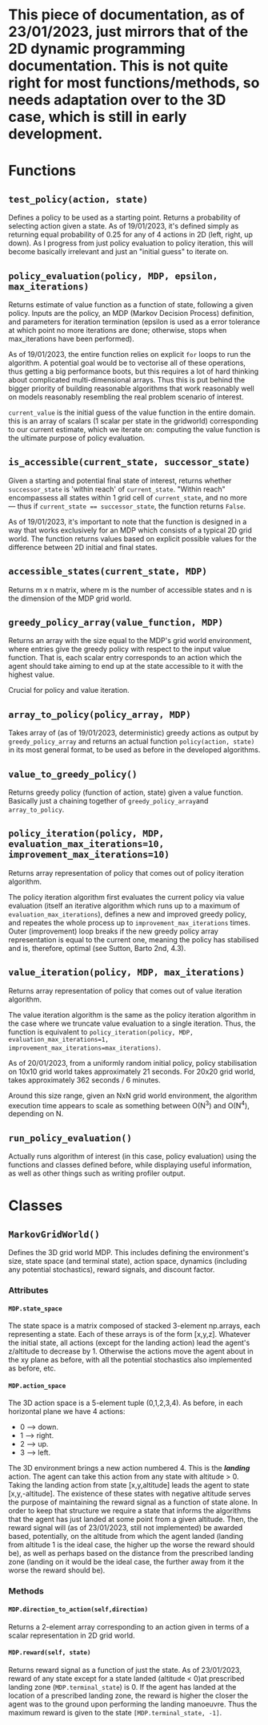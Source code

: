 # This piece of documentation, as of 23/01/2023, just mirrors that of the 2D dynamic programming documentation. This is not quite right for most functions/methods, so needs adaptation over to the 3D case, which is still in early development.

# Functions

## ```test_policy(action, state)```

Defines a policy to be used as a starting point. Returns a probability of selecting action given a state. As of 19/01/2023, it's defined simply as returning equal probability of 0.25 for any of 4 actions in 2D (left, right, up down). As I progress from just policy evaluation to policy iteration, this will become basically irrelevant and just an "initial guess" to iterate on.

## ```policy_evaluation(policy, MDP, epsilon, max_iterations)```

Returns estimate of value function as a function of state, following a given policy. Inputs are the policy, an MDP (Markov Decision Process) definition, and parameters for iteration termination (epsilon is used as a error tolerance at which point no more iterations are done; otherwise, stops when max_iterations have been performed).

As of 19/01/2023, the entire function relies on explicit ```for``` loops to run the algorithm. A potential goal would be to vectorise all of these operations, thus getting a big performance boots, but this requires a lot of hard thinking about complicated multi-dimensional arrays. Thus this is put behind the bigger priority of building reasonable algorithms that work reasonably well on models reasonably resembling the real problem scenario of interest.

```current_value``` is the initial guess of the value function in the entire domain. this is an array of scalars (1 scalar per state in the gridworld) corresponding to our current estimate, which we iterate on: computing the value function is the ultimate purpose of policy evaluation.

## ```is_accessible(current_state, successor_state)```

Given a starting and potential final state of interest, returns whether ```successor_state``` is 'within reach' of ```current_state```. "Within reach" encompassess all states within 1 grid cell of ```current_state```, and no more — thus if ```current_state == successor_state```, the function returns ```False```.

As of 19/01/2023, it's important to note that the function is designed in a way that works exclusively for an MDP which consists of a typical 2D grid world. The function returns values based on explicit possible values for the difference between 2D initial and final states.

## ```accessible_states(current_state, MDP)```

Returns m x n matrix, where m is the number of accessible states and n is the dimension of the MDP grid world.

## ```greedy_policy_array(value_function, MDP)```

Returns an array with the size equal to the MDP's grid world environment, where entries give the greedy policy with respect to the input value function. That is, each scalar entry corresponds to an action which the agent should take aiming to end up at the state accessible to it with the highest value.

Crucial for policy and value iteration.

## ```array_to_policy(policy_array, MDP)```

Takes array of (as of 19/01/2023, deterministic) greedy actions as output by ```greedy_policy_array``` and returns an actual function ```policy(action, state)``` in its most general format, to be used as before in the developed algorithms.

## ```value_to_greedy_policy()```

Returns greedy policy (function of action, state) given a value function. Basically just a chaining together of ```greedy_policy_array```and ```array_to_policy```.

## ```policy_iteration(policy, MDP, evaluation_max_iterations=10, improvement_max_iterations=10)```

Returns array representation of policy that comes out of policy iteration algorithm.

The policy iteration algorithm first evaluates the current policy via value evaluation (itself an iterative algorithm which runs up to a maximum of ```evaluation_max_iterations```), defines a new and improved greedy policy, and repeates the whole process up to ```improvement_max_iterations``` times. Outer (improvement) loop breaks if the new greedy policy array representation is equal to the current one, meaning the policy has stabilised and is, therefore, optimal (see Sutton, Barto 2nd, 4.3).

## ```value_iteration(policy, MDP, max_iterations)```

Returns array representation of policy that comes out of value iteration algorithm.

The value iteration algorithm is the same as the policy iteration algorithm in the case where we truncate value evaluation to a single iteration. Thus, the function is equivalent to ```policy_iteration(policy, MDP, evaluation_max_iterations=1, improvement_max_iterations=max_iterations)```.

As of 20/01/2023, from a uniformly random initial policy, policy stabilisation on 10x10 grid world takes approximately 21 seconds. For 20x20 grid world, takes approximately 362 seconds / 6 minutes.

Around this size range, given an NxN grid world environment, the algorithm execution time appears to scale as something between O(N<sup>3</sup>) and O(N<sup>4</sup>), depending on N.

## ```run_policy_evaluation()```

Actually runs algorithm of interest (in this case, policy evaluation) using the functions and classes defined before,  while displaying useful information, as well as other things such as writing profiler output.

# Classes

## ```MarkovGridWorld()```

Defines the 3D grid world MDP. This includes defining the environment's size, state space (and terminal state), action space, dynamics (including any potential stochastics), reward signals, and discount factor.

### Attributes

#### ```MDP.state_space```

The state space is a matrix composed of stacked 3-element np.arrays, each representing a state. Each of these arrays is of the form [x,y,z]. Whatever the initial state, all actions (except for the landing action) lead the agent's z/altitude to decrease by 1. Otherwise the actions move the agent about in the xy plane as before, with all the potential stochastics also implemented as before, etc.

#### ```MDP.action_space```

The 3D action space is a 5-element tuple (0,1,2,3,4). As before, in each horizontal plane we have 4 actions:

- 0 —> down.
- 1 —> right.
- 2 —> up.
- 3 —> left.

The 3D environment brings a new action numbered 4. This is the ***landing*** action. The agent can take this action from any state with altitude > 0. Taking the landing action from state [x,y,altitude] leads the agent to state [x,y,-altitude]. The existence of these states with negative altitude serves the purpose of maintaining the reward signal as a function of state alone. In order to keep that structure we require a state that informs the algorithms that the agent has just landed at some point from a given altitude. Then, the reward signal will (as of 23/01/2023, still not implemented) be awarded based, potentially, on the altitude from which the agent landed (landing from altitude 1 is the ideal case, the higher up the worse the reward should be), as well as perhaps based on the distance from the prescribed landing zone (landing on it would be the ideal case, the further away from it the worse the reward should be).

### Methods

#### ```MDP.direction_to_action(self,direction)```

Returns a 2-element array corresponding to an action given in terms of a scalar representation in 2D grid world.

#### ```MDP.reward(self, state)```

Returns reward signal as a function of just the state. As of 23/01/2023, reward of any state except for a state landed (altitude < 0)at prescribed landing zone (```MDP.terminal_state```) is 0. If the agent has landed at the location of a prescribed landing zone, the reward is higher the closer the agent was to the ground upon performing the landing manoeuvre. Thus the maximum reward is given to the state ```[MDP.terminal_state, -1]```.